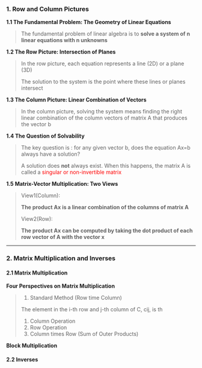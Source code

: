 ### 1. Row and Column Pictures

**1.1 The Fundamental Problem: The Geometry of Linear Equations**

>The fundamental problem of linear algebra is to **solve a system of n linear equations with n unknowns**

**1.2 The Row Picture: Intersection of Planes**

>In the row picture, each equation represents a line (2D) or a plane (3D)
>
>The solution to the system is the point where these lines or planes intersect

**1.3 The Column Picture: Linear Combination of Vectors**

>In the column picture, solving the system means finding the right linear combination of the column vectors of matrix A that produces the vector b

**1.4 The Question of Solvability**

>The key question is : for any given vector b, does the equation Ax=b always have a solution?
>
>A solution does **not** always exist. When this happens, the matrix A is called a <font color="red">singular or non-invertible matrix</font>

**1.5 Matrix-Vector Multiplication: Two Views**

>View1(Column): 
>
>**The product Ax is a linear combination of the columns of matrix A**
>
>View2(Row): 
>
>**The product Ax can be computed by taking the dot product of each row vector of A with the vector x**

***
### 2. Matrix Multiplication and Inverses

#### 2.1 Matrix Multiplication

**Four Perspectives on Matrix Multiplication**

>1. Standard Method (Row time Column)
>
>The element in the i-th row and j-th column of C, cij, is th
>1. Column Operation
>2. Row Operation
>3. Column times Row (Sum of Outer Products)

**Block Multiplication**

>
#### 2.2 Inverses
